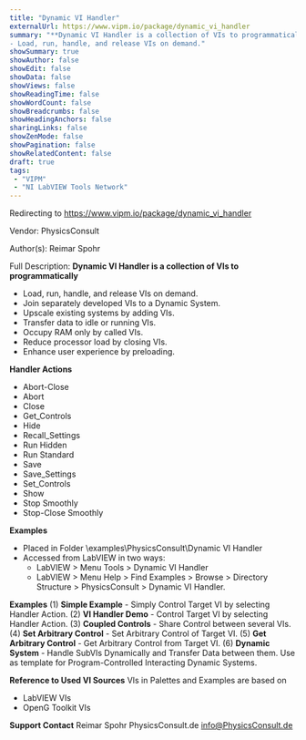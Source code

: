 ```yaml
---
title: "Dynamic VI Handler"
externalUrl: https://www.vipm.io/package/dynamic_vi_handler
summary: "**Dynamic VI Handler is a collection of VIs to programmatically**
- Load, run, handle, and release VIs on demand."
showSummary: true
showAuthor: false
showEdit: false
showData: false
showViews: false
showReadingTime: false
showWordCount: false
showBreadcrumbs: false
showHeadingAnchors: false
sharingLinks: false
showZenMode: false
showPagination: false
showRelatedContent: false
draft: true
tags:
 - "VIPM"
 - "NI LabVIEW Tools Network"
---
```


Redirecting to https://www.vipm.io/package/dynamic_vi_handler

Vendor: PhysicsConsult

Author(s): Reimar Spohr
 
Full Description:
**Dynamic VI Handler is a collection of VIs to programmatically**
- Load, run, handle, and release VIs on demand.
- Join separately developed VIs to a Dynamic System.
- Upscale existing systems by adding VIs.
- Transfer data to idle or running VIs.
- Occupy RAM only by called VIs.
- Reduce processor load by closing VIs.
- Enhance user experience by preloading.

**Handler Actions**
- Abort-Close
- Abort
- Close
- Get_Controls
- Hide
- Recall_Settings
- Run Hidden
- Run Standard
- Save
- Save_Settings
- Set_Controls
- Show
- Stop Smoothly
- Stop-Close Smoothly

**Examples**
- Placed  in Folder <LabVIEW>\\examples\\PhysicsConsult\\Dynamic VI Handler 
- Accessed from LabVIEW in two ways:
   - LabVIEW > Menu Tools > Dynamic VI Handler
   - LabVIEW > Menu Help > Find Examples > Browse > Directory Structure > PhysicsConsult > Dynamic VI Handler.

**Examples**
(1) **Simple Example** - Simply Control Target VI by selecting Handler Action.
(2) **VI Handler Demo** - Control Target VI by selecting Handler Action.
(3) **Coupled Controls** - Share Control between several VIs.
(4) **Set Arbitrary Control** - Set Arbitrary Control of Target VI.
(5) **Get Arbitrary Control** - Get Arbitrary Control from Target VI. 
(6) **Dynamic System** - Handle SubVIs Dynamically and Transfer Data between them. 
    Use as template for Program-Controlled Interacting Dynamic Systems.

**Reference to Used VI Sources**
VIs in Palettes and Examples are based on 
- LabVIEW VIs 
- OpenG Toolkit VIs

**Support Contact**
Reimar Spohr
PhysicsConsult.de
info@PhysicsConsult.de